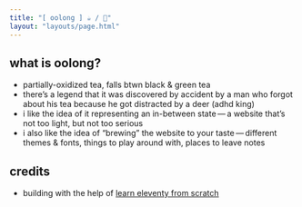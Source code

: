 ```yaml
---
title: "[ oolong ] ☕️ / 🍵"
layout: "layouts/page.html"
---
```


## what is oolong?

- partially-oxidized tea, falls btwn black & green tea
- there’s a legend that it was discovered by accident by a man who forgot about his tea because he got distracted by a deer (adhd king)
- i like the idea of it representing an in-between state — a website that’s not too light, but not too serious
- i also like the idea of “brewing” the website to your taste — different themes & fonts, things to play around with, places to leave notes

## credits

- building with the help of [learn eleventy from scratch](https://learneleventyfromscratch.com/)

